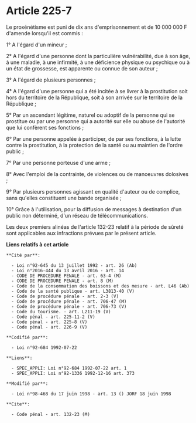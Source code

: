 # Article 225-7

Le proxénétisme est puni de dix ans d'emprisonnement et de 10 000 000 F d'amende lorsqu'il est commis :

1° A l'égard d'un mineur ;

2° A l'égard d'une personne dont la particulière vulnérabilité, due à son âge, à une maladie, à une infirmité, à une
déficience physique ou psychique ou à un état de grossesse, est apparente ou connue de son auteur ;

3° A l'égard de plusieurs personnes ;

4° A l'égard d'une personne qui a été incitée à se livrer à la prostitution soit hors du territoire de la République, soit à
son arrivée sur le territoire de la République ;

5° Par un ascendant légitime, naturel ou adoptif de la personne qui se prostitue ou par une personne qui a autorité sur elle
ou abuse de l'autorité que lui confèrent ses fonctions ;

6° Par une personne appelée à participer, de par ses fonctions, à la lutte contre la prostitution, à la protection de la
santé ou au maintien de l'ordre public ;

7° Par une personne porteuse d'une arme ;

8° Avec l'emploi de la contrainte, de violences ou de manoeuvres dolosives ;

9° Par plusieurs personnes agissant en qualité d'auteur ou de complice, sans qu'elles constituent une bande organisée ;

10° Grâce à l'utilisation, pour la diffusion de messages à destination d'un public non déterminé, d'un réseau de
télécommunications.

Les deux premiers alinéas de l'article 132-23 relatif à la période de sûreté sont applicables aux infractions prévues par le
présent article.

**Liens relatifs à cet article**

	**Cité par**:

	  - Loi n°92-645 du 13 juillet 1992 - art. 26 (Ab)
	  - Loi n°2016-444 du 13 avril 2016 - art. 14
	  - CODE DE PROCEDURE PENALE - art. 63-4 (M)
	  - CODE DE PROCEDURE PENALE - art. 8 (M)
	  - Code de la consommation des boissons et des mesure - art. L46 (Ab)
	  - Code de la santé publique - art. L3813-40 (V)
	  - Code de procédure pénale - art. 2-3 (V)
	  - Code de procédure pénale - art. 706-47 (M)
	  - Code de procédure pénale - art. 706-73 (V)
	  - Code du tourisme. - art. L211-19 (V)
	  - Code pénal - art. 225-11-2 (V)
	  - Code pénal - art. 225-8 (V)
	  - Code pénal - art. 226-9 (V)

	**Codifié par**:

	  - Loi n°92-684 1992-07-22

	**Liens**:

	  - SPEC_APPLI: Loi n°92-684 1992-07-22 art. 1
	  - SPEC_APPLI: Loi n°92-1336 1992-12-16 art. 373

	**Modifié par**:

	  - Loi n°98-468 du 17 juin 1998 - art. 13 () JORF 18 juin 1998

	**Cite**:

	  - Code pénal - art. 132-23 (M)

